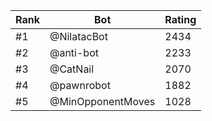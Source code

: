 Rank|Bot|Rating
---|---|---
#1|@NilatacBot|2434
#2|@anti-bot|2233
#3|@CatNail|2070
#4|@pawnrobot|1882
#5|@MinOpponentMoves|1028
